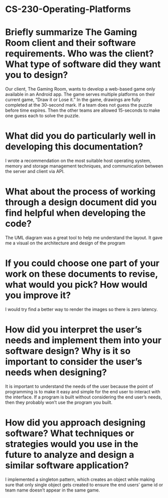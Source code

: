 # CS-230-Operating-Platforms


# Briefly summarize The Gaming Room client and their software requirements. Who was the client? What type of software did they want you to design?

Our client, The Gaming Room, wants to develop a web-based game only available in an Android app. The game serves multiple platforms on their current game, “Draw it or Lose it.” In the game, drawings are fully completed at the 30-second mark. If a team does not guess the puzzle before time expires. Then the other teams are allowed 15-seconds to make one guess each to solve the puzzle.

# What did you do particularly well in developing this documentation?

I wrote a recommendation on the most suitable host operating system, memory and storage management techniques, and communication between the server and client via API.


# What about the process of working through a design document did you find helpful when developing the code?
The UML diagram was a great tool to help me understand the layout. It gave me a visual on the architecture and design of the program

# If you could choose one part of your work on these documents to revise, what would you pick? How would you improve it?

I would try find a better way to render the images so there is zero latency. 

# How did you interpret the user’s needs and implement them into your software design? Why is it so important to consider the user’s needs when designing?

It is important to understand the needs of the user because the point of programming is to make it easy and simple for the end user to interact with the interface. If a program is built without considering the end user’s needs, then they probably won’t use the program you built.

# How did you approach designing software? What techniques or strategies would you use in the future to analyze and design a similar software application?

I implemented a singleton pattern, which creates an object while making sure that only single object gets created to ensure the end users’ game id or team name doesn’t appear in the same game.

